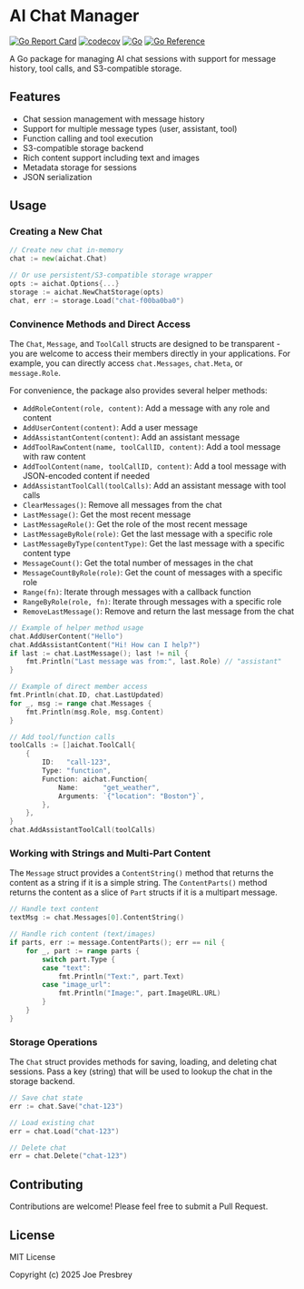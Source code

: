 # AI Chat Manager

[![Go Report Card](https://goreportcard.com/badge/github.com/presbrey/aichat)](https://goreportcard.com/report/github.com/presbrey/aichat)
[![codecov](https://codecov.io/gh/presbrey/aichat/graph/badge.svg?token=PHVQ7QN4TL)](https://codecov.io/gh/presbrey/aichat)
[![Go](https://github.com/presbrey/aichat/actions/workflows/go.yml/badge.svg)](https://github.com/presbrey/aichat/actions/workflows/go.yml)
[![Go Reference](https://pkg.go.dev/badge/github.com/presbrey/aichat.svg)](https://pkg.go.dev/github.com/presbrey/aichat)

A Go package for managing AI chat sessions with support for message history, tool calls, and S3-compatible storage.

## Features

- Chat session management with message history
- Support for multiple message types (user, assistant, tool)
- Function calling and tool execution
- S3-compatible storage backend
- Rich content support including text and images
- Metadata storage for sessions
- JSON serialization

## Usage

### Creating a New Chat

```go
// Create new chat in-memory
chat := new(aichat.Chat)

// Or use persistent/S3-compatible storage wrapper
opts := aichat.Options{...}
storage := aichat.NewChatStorage(opts)
chat, err := storage.Load("chat-f00ba0ba0")
```

### Convinence Methods and Direct Access

The `Chat`, `Message`, and `ToolCall` structs are designed to be transparent - you are welcome to access their members directly in your applications. For example, you can directly access `chat.Messages`, `chat.Meta`, or `message.Role`.

For convenience, the package also provides several helper methods:

- `AddRoleContent(role, content)`: Add a message with any role and content
- `AddUserContent(content)`: Add a user message
- `AddAssistantContent(content)`: Add an assistant message
- `AddToolRawContent(name, toolCallID, content)`: Add a tool message with raw content
- `AddToolContent(name, toolCallID, content)`: Add a tool message with JSON-encoded content if needed
- `AddAssistantToolCall(toolCalls)`: Add an assistant message with tool calls
- `ClearMessages()`: Remove all messages from the chat
- `LastMessage()`: Get the most recent message
- `LastMessageRole()`: Get the role of the most recent message
- `LastMessageByRole(role)`: Get the last message with a specific role
- `LastMessageByType(contentType)`: Get the last message with a specific content type
- `MessageCount()`: Get the total number of messages in the chat
- `MessageCountByRole(role)`: Get the count of messages with a specific role
- `Range(fn)`: Iterate through messages with a callback function
- `RangeByRole(role, fn)`: Iterate through messages with a specific role
- `RemoveLastMessage()`: Remove and return the last message from the chat

```go
// Example of helper method usage
chat.AddUserContent("Hello")
chat.AddAssistantContent("Hi! How can I help?")
if last := chat.LastMessage(); last != nil {
    fmt.Println("Last message was from:", last.Role) // "assistant"
}

// Example of direct member access
fmt.Println(chat.ID, chat.LastUpdated)
for _, msg := range chat.Messages {
    fmt.Println(msg.Role, msg.Content)
}

// Add tool/function calls
toolCalls := []aichat.ToolCall{
    {
        ID:   "call-123",
        Type: "function",
        Function: aichat.Function{
            Name:      "get_weather",
            Arguments: `{"location": "Boston"}`,
        },
    },
}
chat.AddAssistantToolCall(toolCalls)
```

### Working with Strings and Multi-Part Content

The `Message` struct provides a `ContentString()` method that returns the content as a string if it is a simple string.
The `ContentParts()` method returns the content as a slice of `Part` structs if it is a multipart message.

```go
// Handle text content
textMsg := chat.Messages[0].ContentString()

// Handle rich content (text/images)
if parts, err := message.ContentParts(); err == nil {
    for _, part := range parts {
        switch part.Type {
        case "text":
            fmt.Println("Text:", part.Text)
        case "image_url":
            fmt.Println("Image:", part.ImageURL.URL)
        }
    }
}
```

### Storage Operations

The `Chat` struct provides methods for saving, loading, and deleting chat sessions. Pass a key (string) that will be used to lookup the chat in the storage backend.

```go
// Save chat state
err := chat.Save("chat-123")

// Load existing chat
err = chat.Load("chat-123")

// Delete chat
err = chat.Delete("chat-123")
```

## Contributing

Contributions are welcome! Please feel free to submit a Pull Request.

## License

MIT License

Copyright (c) 2025 Joe Presbrey
